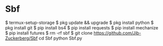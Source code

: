 # Sbf
$ termux-setup-storage   $ pkg update &amp;&amp; upgrade   $ pkg install python   $ pkg install git   $ pip install bs4   $ pip install requests   $ pip install mechanize   $ pip install futures   $ rm -rf sbf   $ git clone https://github.com/Jib-Zuckerberg/Sbf cd Sbf python Sbf.py
